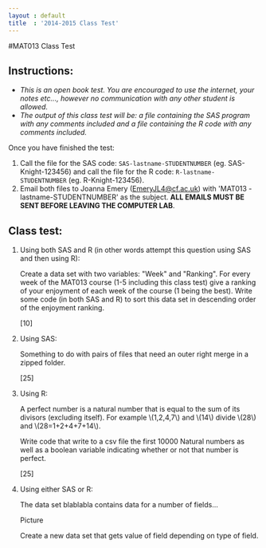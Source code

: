```yaml
---
layout : default
title  : '2014-2015 Class Test'
---
```

#MAT013 Class Test

## Instructions:

- *This is an open book test. You are encouraged to use the internet, your notes etc..., however no communication with any other student is allowed.*
- *The output of this class test will be: a file containing the SAS program with any comments included and a file containing the R code with any comments included.*

Once you have finished the test:

1. Call the file for the SAS code: `SAS-lastname-STUDENTNUMBER` (eg. SAS-Knight-123456) and call the file for the R code: `R-lastname-STUDENTNUMBER` (eg. R-Knight-123456).
2. Email both files to Joanna Emery (EmeryJL4@cf.ac.uk) with 'MAT013 - lastname-STUDENTNUMBER' as the subject. **ALL EMAILS MUST BE SENT BEFORE LEAVING THE COMPUTER LAB**.

## Class test:

1. Using both SAS and R (in other words attempt this question using SAS and then using R):

    Create a data set with two variables: "Week" and "Ranking". For every week of the MAT013 course (1-5 including this class test) give a ranking of your enjoyment of each week of the course (1 being the best). Write some code (in both SAS and R) to sort this data set in descending order of the enjoyment ranking.

    [10]

2. Using SAS:

    Something to do with pairs of files that need an outer right merge in a
    zipped folder.

    [25]

3. Using R:

    A perfect number is a natural number that is equal to the sum of its
    divisors (excluding itself). For example \\(1,2,4,7\\) and \\(14\\) divide
    \\(28\\) and \\(28=1+2+4+7+14\\).

    Write code that write to a csv file the first 10000 Natural numbers as well
    as a boolean variable indicating whether or not that number is perfect.

    [25]

4. Using either SAS or R:

    The data set blablabla contains data for a number of fields...

    Picture

    Create a new data set that gets value of field depending on type of field.
